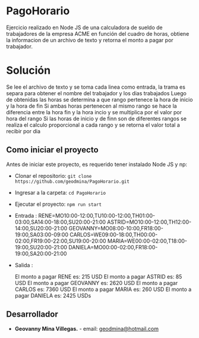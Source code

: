 # PagoHorario
Ejercicio realizado en Node JS de una calculadora de sueldo de trabajadores de la empresa ACME en función del cuadro de horas, obtiene la informacion de un archivo de texto y retorna el monto a pagar por trabajador.


# Solución

Se lee el archivo de texto y se toma cada linea como entrada, la trama es separa para obtener el nombre del trabajador y los dias trabajados
Luego de obtenidas las horas se determina a que rango pertenece la hora de inicio y la hora de fin
Si ambas horas pertenecen al mismo rango se hace la diferencia entre la hora fin y la hora incio y se multiplica por el valor por hora del rango
Si las horas de inicio y de finn son de diferentes rangos se realiza el calculo proporcional a cada rango y se retorna el valor total a recibir por dia


## Como iniciar el proyecto

Antes de iniciar este proyecto, es requerido tener instalado Node JS y np:



- Clonar el repositorio: `git clone https://github.com/geodmina/PagoHorario.git`
- Ingresar a la carpeta: `cd PagoHorario`
- Ejecutar el proyecto: `npm run start`

- Entrada :
    RENE=MO10:00-12:00,TU10:00-12:00,TH01:00-03:00,SA14:00-18:00,SU20:00-21:00
    ASTRID=MO10:00-12:00,TH12:00-14:00,SU20:00-21:00
    GEOVANNY=MO08:00-10:00,FR18:00-19:00,SA03:00-09:00
    CARLOS=WE09:00-18:00,TH00:00-02:00,FR19:00-22:00,SU19:00-20:00
    MARIA=WE00:00-02:00,T18:00-19:00,SU20:00-21:00
    DANIELA=MO00:00-02:00,FR18:00-19:00,SA20:00-21:00

- Salida :

    El monto a pagar RENE es: 215 USD
    El monto a pagar ASTRID es: 85 USD
    El monto a pagar GEOVANNY es: 2620 USD
    El monto a pagar CARLOS es: 7360 USD
    El monto a pagar MARIA es: 260 USD
    El monto a pagar DANIELA es: 2425 USDs


## Desarrollador

- **Geovanny Mina Villegas.** - email: geodmina@hotmail.com